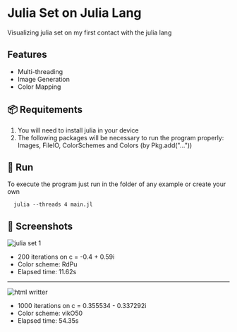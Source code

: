 # Julia Set on Julia Lang

Visualizing julia set on my first contact with the julia lang

## Features

- Multi-threading
- Image Generation
- Color Mapping

## 📦 Requitements

1. You will need to install julia in your device
2. The following packages will be necessary to run the program properly: Images, FileIO, ColorSchemes and Colors (by Pkg.add("..."))

## 🚀 Run

To execute the program just run in the folder of any example or create your own
```
  julia --threads 4 main.jl
```

## 📸 Screenshots

![julia set 1](https://i.imgur.com/NO3VDzl.jpeg)
- 200 iterations on c = -0.4 + 0.59i
- Color scheme: RdPu
- Elapsed time: 11.62s

---

![html writter](https://i.imgur.com/eHUJFPL.jpeg)
- 1000 iterations on c = 0.355534 - 0.337292i
- Color scheme: vikO50
- Elapsed time: 54.35s
